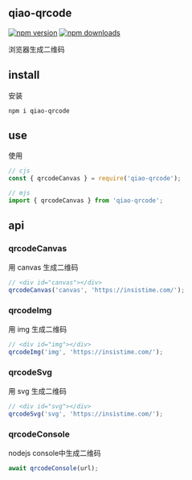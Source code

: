 ## qiao-qrcode

[![npm version](https://img.shields.io/npm/v/qiao-qrcode.svg?style=flat-square)](https://www.npmjs.org/package/qiao-qrcode)
[![npm downloads](https://img.shields.io/npm/dm/qiao-qrcode.svg?style=flat-square)](https://npm-stat.com/charts.html?package=qiao-qrcode)

浏览器生成二维码

## install

安装

```shell
npm i qiao-qrcode
```

## use

使用

```javascript
// cjs
const { qrcodeCanvas } = require('qiao-qrcode');

// mjs
import { qrcodeCanvas } from 'qiao-qrcode';
```

## api

### qrcodeCanvas

用 canvas 生成二维码

```javascript
// <div id="canvas"></div>
qrcodeCanvas('canvas', 'https://insistime.com/');
```

### qrcodeImg

用 img 生成二维码

```javascript
// <div id="img"></div>
qrcodeImg('img', 'https://insistime.com/');
```

### qrcodeSvg

用 svg 生成二维码

```javascript
// <div id="svg"></div>
qrcodeSvg('svg', 'https://insistime.com/');
```

### qrcodeConsole

nodejs console中生成二维码

```javascript
await qrcodeConsole(url);
```
